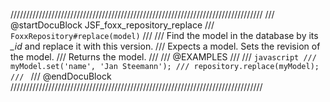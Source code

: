 ////////////////////////////////////////////////////////////////////////////////
/// @startDocuBlock JSF_foxx_repository_replace
/// `FoxxRepository#replace(model)`
///
/// Find the model in the database by its *_id* and replace it with this version.
/// Expects a model. Sets the revision of the model.
/// Returns the model.
///
/// @EXAMPLES
///
/// ```javascript
/// myModel.set('name', 'Jan Steemann');
/// repository.replace(myModel);
/// ```
/// @endDocuBlock
////////////////////////////////////////////////////////////////////////////////